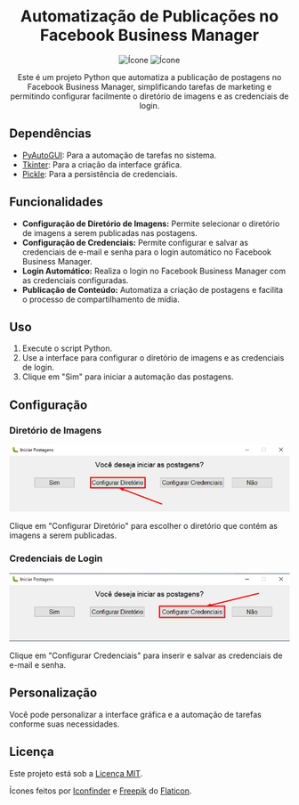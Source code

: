 <!DOCTYPE html>
<html>
<head>
    <meta charset="utf-8">
</head>
<body>

<h1 align="center">Automatização de Publicações no Facebook Business Manager</h1>

<p align="center">
    <img src="src/bug.ico" height="50px" alt="Ícone">
    <img src="src/py.ico" height="50px" alt="Ícone">
</p>

<p align="center">Este é um projeto Python que automatiza a publicação de postagens no Facebook Business Manager, simplificando tarefas de marketing e permitindo configurar facilmente o diretório de imagens e as credenciais de login.</p>

<h2>Dependências</h2>

<ul>
    <li><a href="https://pyautogui.readthedocs.io/en/latest/">PyAutoGUI</a>: Para a automação de tarefas no sistema.</li>
    <li><a href="https://docs.python.org/3/library/tkinter.html">Tkinter</a>: Para a criação da interface gráfica.</li>
    <li><a href="https://docs.python.org/3/library/pickle.html">Pickle</a>: Para a persistência de credenciais.</li>
</ul>

<h2>Funcionalidades</h2>

<ul>
    <li><strong>Configuração de Diretório de Imagens:</strong> Permite selecionar o diretório de imagens a serem publicadas nas postagens.</li>
    <li><strong>Configuração de Credenciais:</strong> Permite configurar e salvar as credenciais de e-mail e senha para o login automático no Facebook Business Manager.</li>
    <li><strong>Login Automático:</strong> Realiza o login no Facebook Business Manager com as credenciais configuradas.</li>
    <li><strong>Publicação de Conteúdo:</strong> Automatiza a criação de postagens e facilita o processo de compartilhamento de mídia.</li>
</ul>

<h2>Uso</h2>

<ol>
    <li>Execute o script Python.</li>
    <li>Use a interface para configurar o diretório de imagens e as credenciais de login.</li>
    <li>Clique em "Sim" para iniciar a automação das postagens.</li>
</ol>

<h2>Configuração</h2>

<h3>Diretório de Imagens</h3>

<p align="center">
    <img src="src/config_diretorio.png" alt="Configurar Diretório">
</p>

<p>Clique em "Configurar Diretório" para escolher o diretório que contém as imagens a serem publicadas.</p>

<h3>Credenciais de Login</h3>

<p align="center">
    <img src="src/config_credenciais.png" alt="Configurar Credenciais">
</p>

<p>Clique em "Configurar Credenciais" para inserir e salvar as credenciais de e-mail e senha.</p>

<h2>Personalização</h2>

<p>Você pode personalizar a interface gráfica e a automação de tarefas conforme suas necessidades.</p>

<h2>Licença</h2>

<p>Este projeto está sob a <a href="LICENSE">Licença MIT</a>.</p>

<footer>
    <p>Ícones feitos por <a href="https://www.iconfinder.com/">Iconfinder</a> e <a href="https://www.freepik.com/">Freepik</a> do <a href="https://www.flaticon.com/">Flaticon</a>.</p>
</footer>

</body>
</html>
